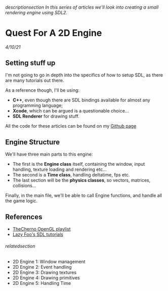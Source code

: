 
###### descriptionsection In this series of articles we'll look into creating a small rendering engine using SDL2.

# Quest For A 2D Engine

*4/10/21*

## Setting stuff up

I'm not going to go in depth into the specifics of how to setup SDL, 
as there are many tutorials out there. 

As a reference though, I'll be using:
 - **C++**, even though there are SDL bindings available for almost any programming language; 
 - **Xcode**, which can be argued is a questionable choice...
 - **SDL Renderer** for drawing stuff.

All the code for these articles can be found on my [Github page](https://github.com/lelepado01)

## Engine Structure

We'll have three main parts to this engine: 
 - The first is the **Engine class** itself, containing the window, input handling, texture loading and rendering etc...
 - The second is a **Time class**, handling deltatime, fps etc.
 - The last section will be the **physics classes**, so vectors, matrices, collisions...

Finally, in the main file, we'll be able to call Engine functions, and handle all the game logic.

## References

 - [TheCherno OpenGL playlist](https://www.youtube.com/playlist?list=PLlrATfBNZ98foTJPJ_Ev03o2oq3-GGOS2)
 - [Lazy Foo's SDL tutorials](https://lazyfoo.net/tutorials/OpenGL/index.php)


###### relatedsection

 - 2D Engine 1: Window management
 - 2D Engine 2: Event handling
 - 2D Engine 3: Drawing textures
 - 2D Engine 4: Drawing primitives
 - 2D Engine 5: Handling Time